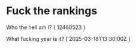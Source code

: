 # Fuck the rankings

Who the hell am I?
{ 12460523 }

What fucking year is it?
[ 2025-03-18T13:30:00Z ]
